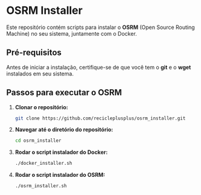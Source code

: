 # OSRM Installer

Este repositório contém scripts para instalar o **OSRM** (Open Source Routing Machine) no seu sistema, juntamente com o Docker.

## Pré-requisitos

Antes de iniciar a instalação, certifique-se de que você tem o **git** e o **wget** instalados em seu sistema.

## Passos para executar o OSRM

1. **Clonar o repositório:**
   ```bash
   git clone https://github.com/recicleplusplus/osrm_installer.git
2. **Navegar até o diretório do repositório:**
    ```bash
    cd osrm_installer
3. **Rodar o script instalador do Docker:**
    ```bash
    ./docker_installer.sh
4. **Rodar o script instalador do OSRM:**
    ```bash
    ./osrm_installer.sh
